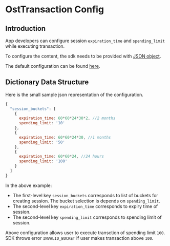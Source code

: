 # OstTransaction Config

## Introduction

App developers can configure session `expiration_time` and `spending_limit` while executing transaction.

To configure the content, the sdk needs to be provided with [JSON object](https://developer.mozilla.org/en-US/docs/Learn/JavaScript/Objects/JSON).

The default configuration can be found [here](../js/TransactionHelper/ost-transaction-config.json).

## Dictionary Data Structure

Here is the small sample json representation of the configuration.

```js
{
  "session_buckets": [
    {
      expiration_time: 60*60*24*30*2, //2 months
      spending_limit: '10'
    },
    {
      expiration_time: 60*60*24*30, //1 months
      spending_limit: '50'
    },
    {
      expiration_time: 60*60*24, //24 hours
      spending_limit: '100'
    }
  ]
}
```

In the above example:

* The first-level key `session_buckets` corresponds to list of buckets for creating session. The bucket selection is 
depends on `spending_limit`. 
* The second-level key `expiration_time` corresponds to expiry time of session.
* The second-level key `spending_limit` corresponds to spending limit of session.

Above configuration allows user to execute transction of spending limit `100`. SDK throws error `INVALID_BUCKET` if user makes transaction above `100`.
